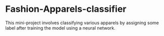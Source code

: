 # Fashion-Apparels-classifier
This mini-project involves classifying various apparels by assigning some label after training the model using a neural network.
